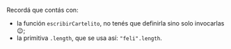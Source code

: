Recordá que contás con:

  * la función `escribirCartelito`, no tenés que definirla sino solo invocarlas :wink:;
  * la primitiva `.length`, que se usa así: `"feli".length`.